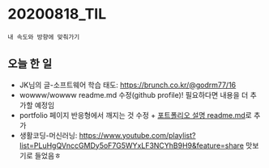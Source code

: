 # 20200818_TIL

```
내 속도와 방향에 맞춰가기
```

## 오늘 한 일
- JK님의 글-소프트웨어 학습 태도: https://brunch.co.kr/@godrm77/16  
- wowww/wowww readme.md 수정(github profile)! 필요하다면 내용을 더 추가할 예정임  
- portfolio 페이지 반응형에서 깨지는 것 수정 + [포트폴리오 설명 readme.md](https://github.com/wowww/portfolio/blob/master/README.md)로 추가  
- 생활코딩-머신러닝: https://www.youtube.com/playlist?list=PLuHgQVnccGMDy5oF7G5WYxLF3NCYhB9H9&feature=share 맛보기로 들었음ㅎ   